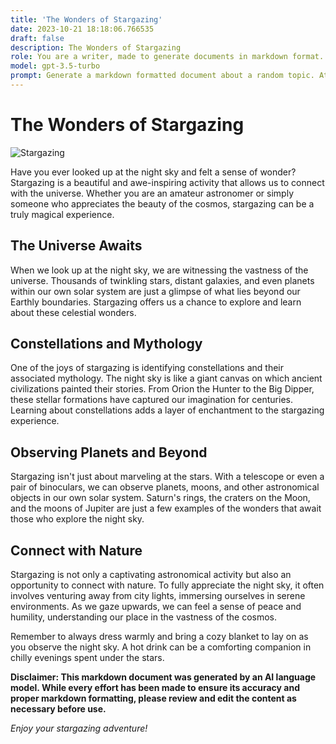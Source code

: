 ```yaml
---
title: 'The Wonders of Stargazing'
date: 2023-10-21 18:18:06.766535
draft: false
description: The Wonders of Stargazing
role: You are a writer, made to generate documents in markdown format. It is very important that all of the documents you generate are in valid markdown format.
model: gpt-3.5-turbo
prompt: Generate a markdown formatted document about a random topic. At the bottom, include a disclaimer explaining that the document was generated by you. The first line of the document should be the title. Make sure that the entire document is in proper markdown format, using a mix of various tags to make the document visually appealing.
---
```


# The Wonders of Stargazing

![Stargazing](https://www.example.com/stargazing.jpg)

Have you ever looked up at the night sky and felt a sense of wonder? Stargazing is a beautiful and awe-inspiring activity that allows us to connect with the universe. Whether you are an amateur astronomer or simply someone who appreciates the beauty of the cosmos, stargazing can be a truly magical experience.

## The Universe Awaits

When we look up at the night sky, we are witnessing the vastness of the universe. Thousands of twinkling stars, distant galaxies, and even planets within our own solar system are just a glimpse of what lies beyond our Earthly boundaries. Stargazing offers us a chance to explore and learn about these celestial wonders.

## Constellations and Mythology

One of the joys of stargazing is identifying constellations and their associated mythology. The night sky is like a giant canvas on which ancient civilizations painted their stories. From Orion the Hunter to the Big Dipper, these stellar formations have captured our imagination for centuries. Learning about constellations adds a layer of enchantment to the stargazing experience.

## Observing Planets and Beyond

Stargazing isn't just about marveling at the stars. With a telescope or even a pair of binoculars, we can observe planets, moons, and other astronomical objects in our own solar system. Saturn's rings, the craters on the Moon, and the moons of Jupiter are just a few examples of the wonders that await those who explore the night sky.

## Connect with Nature

Stargazing is not only a captivating astronomical activity but also an opportunity to connect with nature. To fully appreciate the night sky, it often involves venturing away from city lights, immersing ourselves in serene environments. As we gaze upwards, we can feel a sense of peace and humility, understanding our place in the vastness of the cosmos.

Remember to always dress warmly and bring a cozy blanket to lay on as you observe the night sky. A hot drink can be a comforting companion in chilly evenings spent under the stars.

**Disclaimer: This markdown document was generated by an AI language model. While every effort has been made to ensure its accuracy and proper markdown formatting, please review and edit the content as necessary before use.**

*Enjoy your stargazing adventure!*

